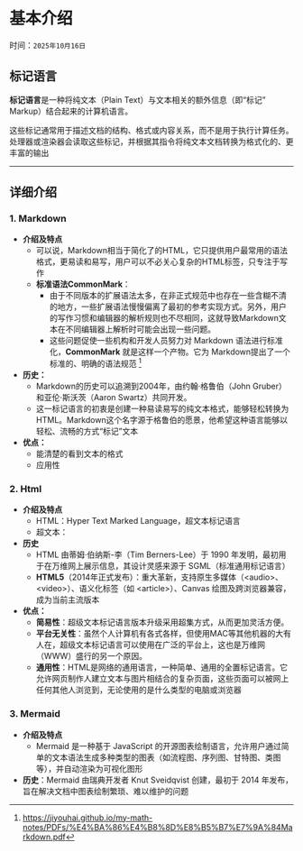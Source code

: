 # 基本介绍

时间：`2025年10月16日`

## 标记语言

**标记语言**是一种将纯文本（Plain Text）与文本相关的额外信息（即“标记” Markup）结合起来的计算机语言。

这些标记通常用于描述文档的结构、格式或内容关系，而不是用于执行计算任务。处理器或渲染器会读取这些标记，并根据其指令将纯文本文档转换为格式化的、更丰富的输出

---

## 详细介绍

### 1. Markdown

- **介绍及特点**
  - 可以说，Markdown相当于简化了的HTML，它只提供用户最常用的语法格式，更易读和易写，用户可以不必关心复杂的HTML标签，只专注于写作
  - **标准语法CommonMark**：
    - 由于不同版本的扩展语法太多，在非正式规范中也存在一些含糊不清的地方，一些扩展语法慢慢偏离了最初的参考实现方式。另外，用户的写作习惯和编辑器的解析规则也不尽相同，这就导致Markdown文本在不同编辑器上解析时可能会出现一些问题。 
    - 这些问题促使一些机构和开发人员努力对 Markdown 语法进行标准化，**CommonMark** 就是这样一个产物。它为 Markdown提出了一个标准的、明确的语法规范 [^了不起的markdown]
- **历史：**
  - Markdown的历史可以追溯到2004年，由约翰·格鲁伯（John Gruber）和亚伦·斯沃茨（Aaron Swartz）共同开发。
  - 这一标记语言的初衷是创建一种易读易写的纯文本格式，能够轻松转换为HTML。Markdown这个名字源于格鲁伯的愿景，他希望这种语言能够以轻松、流畅的方式“标记”文本
- **优点：**
  - 能清楚的看到文本的格式
  - 应用性

### 2. Html

- **介绍及特点**
  - HTML：Hyper Text Marked Language，超文本标记语言
  - 超文本：
- **历史**
  - HTML 由蒂姆·伯纳斯-李（Tim Berners-Lee）于 1990 年发明，最初用于在万维网上展示信息，其设计灵感来源于 SGML（标准通用标记语言）
  - **HTML5**（2014年正式发布）：重大革新，支持原生多媒体（\<audio>、\<video>）、语义化标签（如 \<article>）、Canvas 绘图及跨浏览器兼容，成为当前主流版本
- **优点：**
  - **简易性**：超级文本标记语言版本升级采用超集方式，从而更加灵活方便。
  - **平台无关性**：虽然个人计算机有各式各样，但使用MAC等其他机器的大有人在，超级文本标记语言可以使用在广泛的平台上，这也是万维网（WWW）盛行的另一个原因。
  - **通用性**：HTML是网络的通用语言，一种简单、通用的全置标记语言。它允许网页制作人建立文本与图片相结合的复杂页面，这些页面可以被网上任何其他人浏览到，无论使用的是什么类型的电脑或浏览器

### 3. Mermaid

- **介绍及特点**
  - Mermaid 是一种基于 JavaScript 的开源图表绘制语言，允许用户通过简单的文本语法生成多种类型的图表（如流程图、序列图、甘特图、类图等），并自动渲染为可视化图形
- **历史**：Mermaid 由瑞典开发者 Knut Sveidqvist 创建，最初于 2014 年发布，旨在解决文档中图表绘制繁琐、难以维护的问题

[^了不起的markdown]: https://jiyouhai.github.io/my-math-notes/PDFs/%E4%BA%86%E4%B8%8D%E8%B5%B7%E7%9A%84Markdown.pdf